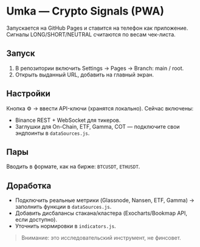 # Umka — Crypto Signals (PWA)
Запускается на GitHub Pages и ставится на телефон как приложение. Сигналы LONG/SHORT/NEUTRAL считаются по весам чек-листа.

## Запуск
1) В репозитории включить Settings → Pages → Branch: main / root.
2) Открыть выданный URL, добавить на главный экран.

## Настройки
Кнопка ⚙️ → ввести API-ключи (хранятся локально). Сейчас включены:
- Binance REST + WebSocket для тикеров.
- Заглушки для On-Chain, ETF, Gamma, COT — подключите свои эндпоинты в `dataSources.js`.

## Пары
Вводить в формате, как на бирже: `BTCUSDT`, `ETHUSDT`.

## Доработка
- Подключить реальные метрики (Glassnode, Nansen, ETF, Gamma) → заполнить функции в `dataSources.js`.
- Добавить дисбалансы стакана/кластера (Exocharts/Bookmap API, если доступно).
- Уточнить нормировки в `indicators.js`.

> Внимание: это исследовательский инструмент, не финсовет.
